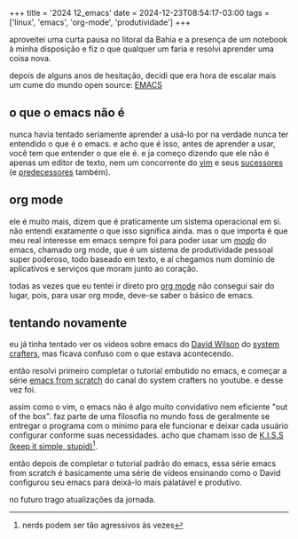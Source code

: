 +++
title = '2024 12_emacs'
date = 2024-12-23T08:54:17-03:00
tags = ['linux', 'emacs', 'org-mode', 'produtividade']
+++

aproveitei uma curta pausa no litoral da Bahia e a presença de um notebook à minha disposição e fiz o que qualquer um faria e resolvi aprender uma coisa nova.

depois de alguns anos de hesitação, decidi que era hora de escalar mais um cume do mundo open source: [EMACS](https://www.gnu.org/software/emacs/)

## o que o emacs não é
nunca havia tentado seriamente aprender a usá-lo por na verdade nunca ter entendido o que é o emacs. e acho que é isso, antes de aprender a usar, você tem que entender o que ele é. e ja começo dizendo que ele não é apenas um editor de texto, nem um concorrente do [vim](https://www.vim.org/) e seus [sucessores](https://neovim.io/) (e [predecessores](https://en.wikipedia.org/wiki/Vi_(text_editor)) também).

## org mode
ele é muito mais, dizem que é praticamente um sistema operacional em si. não entendi exatamente o que isso significa ainda. mas o que importa é que meu real interesse em emacs sempre foi para poder usar um [*modo*](https://www.gnu.org/software/emacs/manual/html_node/emacs/Major-Modes.html) do emacs, chamado org mode, que é um sistema de produtividade pessoal super poderoso, todo baseado em texto, e aí chegamos num domínio de aplicativos e serviços que moram junto ao coração.

todas as vezes que eu tentei ir direto pro [org mode](https://orgmode.org/) não consegui sair do lugar, pois, para usar org mode, deve-se saber o básico de emacs. 

## tentando novamente
eu já tinha tentado ver os videos sobre emacs do [David Wilson](https://fosstodon.org/@daviwil) do [system crafters](https://systemcrafters.net/), mas ficava confuso com o que estava acontecendo.

então resolvi primeiro completar o tutorial embutido no emacs, e começar a série [emacs from scratch](https://www.youtube.com/watch?v=74zOY-vgkyw&t=731s) do canal do system crafters no youtube. e desse vez foi. 

assim como o vim, o emacs não é algo muito convidativo nem eficiente "out of the box". faz parte de uma filosofia no mundo foss de geralmente se entregar o programa com o mínimo para ele funcionar e deixar cada usuário configurar conforme suas necessidades. acho que chamam isso de [K.I.S.S (keep it simple, stupid)](https://en.wikipedia.org/wiki/KISS_principle)[^1].

então depois de completar o tutorial padrão do emacs, essa série emacs from scratch é basicamente uma série de vídeos ensinando como o David configurou seu emacs para deixá-lo mais palatável e produtivo.

no futuro trago atualizações da jornada.

[^1]: nerds podem ser tão agressivos às vezes

